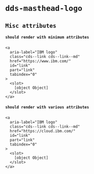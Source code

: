 # `dds-masthead-logo`

## `Misc attributes`

####   `should render with minimum attributes`

```
<a
  aria-label="IBM logo"
  class="cds--link cds--link--md"
  href="https://www.ibm.com/"
  id="link"
  part="link"
  tabindex="0"
>
  <slot>
    [object Object]
  </slot>
</a>

```

####   `should render with various attributes`

```
<a
  aria-label="IBM logo"
  class="cds--link cds--link--md"
  href="https://cloud.ibm.com/"
  id="link"
  part="link"
  tabindex="0"
>
  <slot>
    [object Object]
  </slot>
</a>

```

